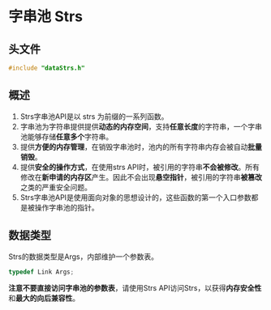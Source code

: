 # 字串池 Strs
## 头文件
```c
#include "dataStrs.h"
```
## 概述

1. Strs字串池API是以 strs 为前缀的一系列函数。
1. 字串池为字符串提供提供**动态的内存空间**，支持**任意长度**的字符串，一个字串池能够存储**任意多个**字符串。
1. 提供**方便的内存管理**，在销毁字串池时，池内的所有字符串内存会被自动**批量销毁**。
1. 提供**安全的操作方式**，在使用strs API时，被引用的字符串**不会被修改**。所有修改在**新申请的内存区**产生。因此不会出现**悬空指针**，被引用的字符串**被篡改**之类的严重安全问题。
1. Strs字串池API是使用面向对象的思想设计的，这些函数的第一个入口参数都是被操作字串池的指针。
## 数据类型
Strs的数据类型是Args，内部维护一个参数表。
```c
typedef Link Args;
```
**注意不要直接访问字串池的参数表**，请使用Strs API访问Strs，以获得**内存安全性**和**最大的向后兼容性**。

